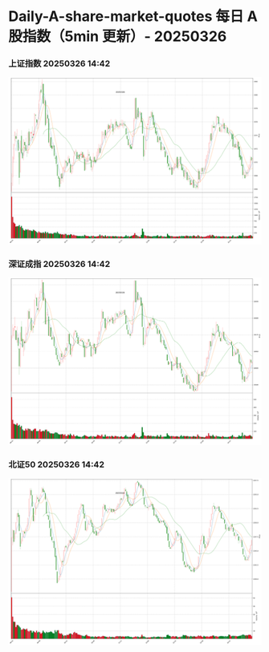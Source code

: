 
# Daily-A-share-market-quotes 每日 A 股指数（5min 更新）- 20250326

### 上证指数 20250326 14:42
![](./fig/2025/3/20250326-sh000001.png)

### 深证成指 20250326 14:42
![](./fig/2025/3/20250326-sz399001.png)

### 北证50 20250326 14:42
![](./fig/2025/3/20250326-bj899050.png)
